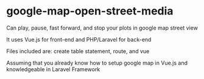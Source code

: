 # google-map-open-street-media
Can play, pause, fast forward, and stop your plots in google map street view

It uses Vue.js for front-end and PHP/Laravel for back-end

Files included are: create table statement, route, and vue

Assuming that you already know how to setup google map in Vue.js and knowledgeable in Laravel Framework
